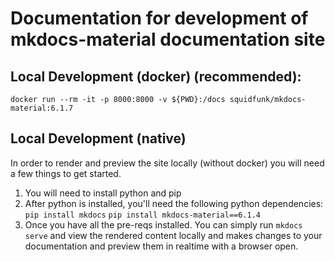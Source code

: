 
# Documentation for development of mkdocs-material documentation site

## Local Development (docker) (recommended):

`docker run --rm -it -p 8000:8000 -v ${PWD}:/docs squidfunk/mkdocs-material:6.1.7`

## Local Development (native)

In order to render and preview the site locally (without docker) you will need a few things to get started. 
1) You will need to install python and pip
2) After python is installed, you'll need the following python dependencies:
`pip install mkdocs`
`pip install mkdocs-material==6.1.4`
3) Once you have all the pre-reqs installed. You can simply run `mkdocs serve` and view the rendered content locally and makes changes to your documentation and preview them in realtime with a browser open. 
